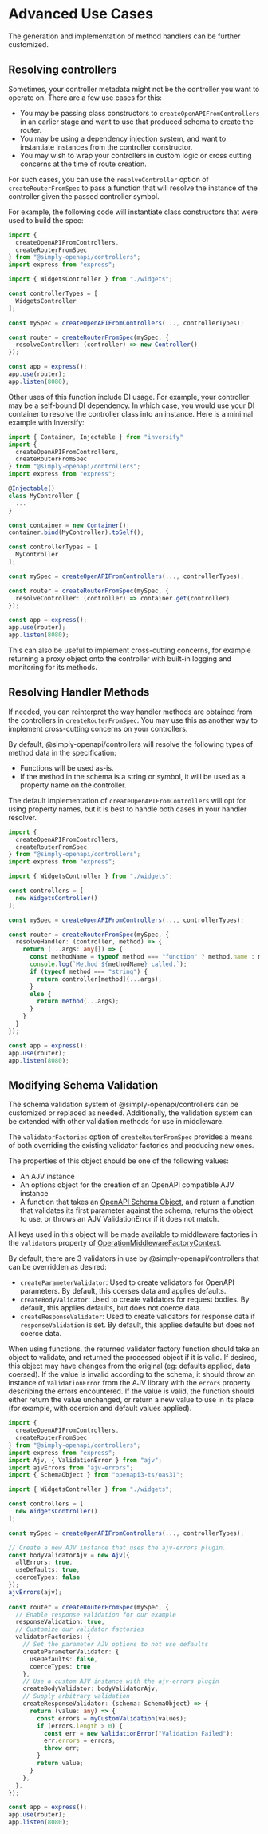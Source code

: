 # Advanced Use Cases

The generation and implementation of method handlers can be further customized.

## Resolving controllers

Sometimes, your controller metadata might not be the controller you want to operate on. There are a few use cases for this:

* You may be passing class constructors to `createOpenAPIFromControllers` in an earlier stage and want to use that produced schema to create the router.
* You may be using a dependency injection system, and want to instantiate instances from the controller constructor.
* You may wish to wrap your controllers in custom logic or cross cutting concerns at the time of route creation.

For such cases, you can use the `resolveController` option of `createRouterFromSpec` to pass a function that will resolve the instance of the controller given the passed controller symbol.

For example, the following code will instantiate class constructors that were used to build the spec:

```typescript
import {
  createOpenAPIFromControllers,
  createRouterFromSpec
} from "@simply-openapi/controllers";
import express from "express";

import { WidgetsController } from "./widgets";

const controllerTypes = [
  WidgetsController
];

const mySpec = createOpenAPIFromControllers(..., controllerTypes);

const router = createRouterFromSpec(mySpec, {
  resolveController: (controller) => new Controller()
});

const app = express();
app.use(router);
app.listen(8080);
```

Other uses of this function include DI usage. For example, your controller may be a self-bound DI dependency. In which case, you would use your DI container to resolve the controller class into an instance. Here is a minimal example with Inversify:

```typescript
import { Container, Injectable } from "inversify"
import {
  createOpenAPIFromControllers,
  createRouterFromSpec
} from "@simply-openapi/controllers";
import express from "express";

@Injectable()
class MyController {
  ...
}

const container = new Container();
container.bind(MyController).toSelf();

const controllerTypes = [
  MyController
];

const mySpec = createOpenAPIFromControllers(..., controllerTypes);

const router = createRouterFromSpec(mySpec, {
  resolveController: (controller) => container.get(controller)
});

const app = express();
app.use(router);
app.listen(8080);
```

This can also be useful to implement cross-cutting concerns, for example returning a proxy object onto the controller with built-in logging and monitoring for its methods.

## Resolving Handler Methods

If needed, you can reinterpret the way handler methods are obtained from the controllers in `createRouterFromSpec`. You may use this as another way to implement cross-cutting concerns on your controllers.

By default, @simply-openapi/controllers will resolve the following types of method data in the specification:

* Functions will be used as-is.
* If the method in the schema is a string or symbol, it will be used as a property name on the controller.

The default implementation of `createOpenAPIFromControllers` will opt for using property names, but it is best to handle both cases in your handler resolver.

```typescript
import {
  createOpenAPIFromControllers,
  createRouterFromSpec
} from "@simply-openapi/controllers";
import express from "express";

import { WidgetsController } from "./widgets";

const controllers = [
  new WidgetsController()
];

const mySpec = createOpenAPIFromControllers(..., controllerTypes);

const router = createRouterFromSpec(mySpec, {
  resolveHandler: (controller, method) => {
    return (...args: any[]) => {
      const methodName = typeof method === "function" ? method.name : method;
      console.log(`Method ${methodName} called.`);
      if (typeof method === "string") {
        return controller[method](...args);
      }
      else {
        return method(...args);
      }
    }
  }
});

const app = express();
app.use(router);
app.listen(8080);
```

## Modifying Schema Validation

The schema validation system of @simply-openapi/controllers can be customized or replaced as needed. Additionally, the validation system can be extended with other validation methods for use in middleware.

The `validatorFactories` option of `createRouterFromSpec` provides a means of both overriding the existing validator factories and producing new ones.

The properties of this object should be one of the following values:

* An AJV instance
* An options object for the creation of an OpenAPI compatible AJV instance
* A function that takes an [OpenAPI Schema Object](https://spec.openapis.org/oas/latest.html#schema-object), and return a function that validates its first parameter against the schema, returns the object to use, or throws an AJV ValidationError if it does not match.

All keys used in this object will be made available to middleware factories in the `validators` property of [OperationMiddlewareFactoryContext](../api-reference/contexts.md#operationmiddlewarefactorycontext).

By default, there are 3 validators in use by @simply-openapi/controllers that can be overridden as desired:

* `createParameterValidator`: Used to create validators for OpenAPI parameters. By default, this coerses data and applies defaults.
* `createBodyValidator`: Used to create validators for request bodies. By default, this applies defaults, but does not coerce data.
* `createResponseValidator`: Used to create validators for response data if `responseValidation` is set.  By default, this applies defaults but does not coerce data.

When using functions, the returned validator factory function should take an object to validate, and returned the processed object if it is valid.  If desired, this object may have changes from the original (eg: defaults applied, data coersed).  If the value is invalid according to the schema, it should throw an instance of `ValidationError` from the AJV library with the `errors` property describing the errors encountered. If the value is valid, the function should either return the value unchanged, or return a new value to use in its place (for example, with coercion and default values applied).

```typescript
import {
  createOpenAPIFromControllers,
  createRouterFromSpec
} from "@simply-openapi/controllers";
import express from "express";
import Ajv, { ValidationError } from "ajv";
import ajvErrors from "ajv-errors";
import { SchemaObject } from "openapi3-ts/oas31";

import { WidgetsController } from "./widgets";

const controllers = [
  new WidgetsController()
];

const mySpec = createOpenAPIFromControllers(..., controllerTypes);

// Create a new AJV instance that uses the ajv-errors plugin.
const bodyValidatorAjv = new Ajv({
  allErrors: true,
  useDefaults: true,
  coerceTypes: false
});
ajvErrors(ajv);
    
const router = createRouterFromSpec(mySpec, {
  // Enable response validation for our example
  responseValidation: true,
  // Customize our validator factories
  validatorFactories: {
    // Set the parameter AJV options to not use defaults
    createParameterValidator: {
      useDefaults: false,
      coerceTypes: true
    },
    // Use a custom AJV instance with the ajv-errors plugin
    createBodyValidator: bodyValidatorAjv,
    // Supply arbitrary validation
    createResponseValidator: (schema: SchemaObject) => {
      return (value: any) => {
        const errors = myCustomValidation(values);
        if (errors.length > 0) {
          const err = new ValidationError("Validation Failed");
          err.errors = errors;
          throw err;
        }
        return value;
      }
    },
  },
});

const app = express();
app.use(router);
app.listen(8080);
```
